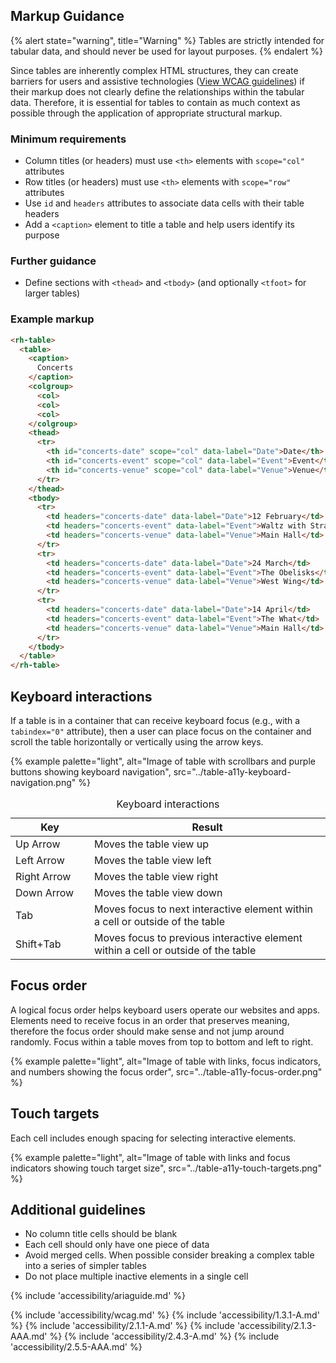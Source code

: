 ## Markup Guidance

{% alert state="warning", title="Warning" %} Tables are strictly intended for tabular data, and should never be used for layout purposes. {% endalert %}

Since tables are inherently complex HTML structures, they can create barriers for users and assistive technologies ([View WCAG guidelines](#web-content-accessibility-guidelines)) if their markup does not clearly define the relationships within the tabular data. Therefore, it is essential for tables to contain as much context as possible through the application of appropriate structural markup.

### Minimum requirements

- Column titles (or headers) must use `<th>` elements with `scope="col"` attributes
- Row titles (or headers) must use `<th>` elements with `scope="row"` attributes
- Use `id` and `headers` attributes to associate data cells with their table headers
- Add a `<caption>` element to title a table and help users identify its purpose

### Further guidance

- Define sections with `<thead>` and `<tbody>` (and optionally `<tfoot>` for larger tables)

### Example markup

```html
<rh-table>
  <table>
    <caption>
      Concerts
    </caption>
    <colgroup>
      <col>
      <col>
      <col>
    </colgroup>
    <thead>
      <tr>
        <th id="concerts-date" scope="col" data-label="Date">Date</th>
        <th id="concerts-event" scope="col" data-label="Event">Event</th>
        <th id="concerts-venue" scope="col" data-label="Venue">Venue</th>
      </tr>
    </thead>
    <tbody>
      <tr>
        <td headers="concerts-date" data-label="Date">12 February</td>
        <td headers="concerts-event" data-label="Event">Waltz with Strauss</td>
        <td headers="concerts-venue" data-label="Venue">Main Hall</td>
      </tr>
      <tr>
        <td headers="concerts-date" data-label="Date">24 March</td>
        <td headers="concerts-event" data-label="Event">The Obelisks</td>
        <td headers="concerts-venue" data-label="Venue">West Wing</td>
      </tr>
      <tr>
        <td headers="concerts-date" data-label="Date">14 April</td>
        <td headers="concerts-event" data-label="Event">The What</td>
        <td headers="concerts-venue" data-label="Venue">Main Hall</td>
      </tr>
    </tbody>
  </table>
</rh-table>
```

## Keyboard interactions

If a table is in a container that can receive keyboard focus (e.g., with a `tabindex="0"` attribute), then a user can place focus on the container and scroll the table horizontally or vertically using the arrow keys.

{% example palette="light",
           alt="Image of table with scrollbars and purple buttons showing keyboard navigation",
           src="../table-a11y-keyboard-navigation.png" %}

<rh-table>
  <table>
    <caption>
      Keyboard interactions
    </caption>
    <colgroup>
        <col style="width: 25%">
        <col />
    </colgroup>
    <thead>
      <tr>
        <th id="keyboard-key" data-label="Key" scope="col">Key</th>
        <th id="keyboard-result" data-label="Result" scope="col">Result</th>
      </tr>
    </thead>
    <tbody>
        <tr>
            <td headers="keyboard-key" data-label="Key">Up Arrow</td>
            <td headers="keyboard-result" data-label="Result">Moves the table view up</td>
        </tr>
        <tr>
            <td headers="keyboard-key" data-label="Key">Left Arrow</td>
            <td headers="keyboard-result" data-label="Result">Moves the table view left</td>
        </tr>
        <tr>
            <td headers="keyboard-key" data-label="Key">Right Arrow</td>
            <td headers="keyboard-result" data-label="Result">Moves the table view right</td>
        </tr>
        <tr>
            <td headers="keyboard-key" data-label="Key">Down Arrow</td>
            <td headers="keyboard-result" data-label="Result">Moves the table view down</td>
        </tr>
        <tr>
            <td headers="keyboard-key" data-label="Key">Tab</td>
            <td headers="keyboard-result" data-label="Result">Moves focus to next interactive element within a cell or outside of the table</td>
        </tr>
        <tr>
            <td headers="keyboard-key" data-label="Key">Shift+Tab</td>
            <td headers="keyboard-result" data-label="Result">Moves focus to previous interactive element within a cell or outside of the table</td>
        </tr>
    </tbody>
  </table>
</rh-table>

<!-- | Key {style="width: 25%" } | Result                                                                            |
| ------------------------- | --------------------------------------------------------------------------------- |
| Up Arrow                  | Moves the table view up                                                           |
| Left Arrow                | Moves the table view left                                                         |
| Right Arrow               | Moves the table view right                                                        |
| Down Arrow                | Moves the table view down                                                         |
| Tab                       | Moves focus to next interactive element within a cell or outside of the table     |
| Shift+Tab                 | Moves focus to previous interactive element within a cell or outside of the table | -->

## Focus order

A logical focus order helps keyboard users operate our websites and apps. Elements need to receive focus in an order that preserves meaning, therefore the focus order should make sense and not jump around randomly. Focus within a table moves from top to bottom and left to right.

{% example palette="light",
           alt="Image of table with links, focus indicators, and numbers showing the focus order",
           src="../table-a11y-focus-order.png" %}

## Touch targets

Each cell includes enough spacing for selecting interactive elements.

{% example palette="light",
           alt="Image of table with links and focus indicators showing touch target size",
           src="../table-a11y-touch-targets.png" %}

## Additional guidelines

- No column title cells should be blank
- Each cell should only have one piece of data
- Avoid merged cells. When possible consider breaking a complex table into a series of simpler tables
- Do not place multiple inactive elements in a single cell

{% include 'accessibility/ariaguide.md' %}

{% include 'accessibility/wcag.md' %}
{% include 'accessibility/1.3.1-A.md' %}
{% include 'accessibility/2.1.1-A.md' %}
{% include 'accessibility/2.1.3-AAA.md' %}
{% include 'accessibility/2.4.3-A.md' %}
{% include 'accessibility/2.5.5-AAA.md' %}
